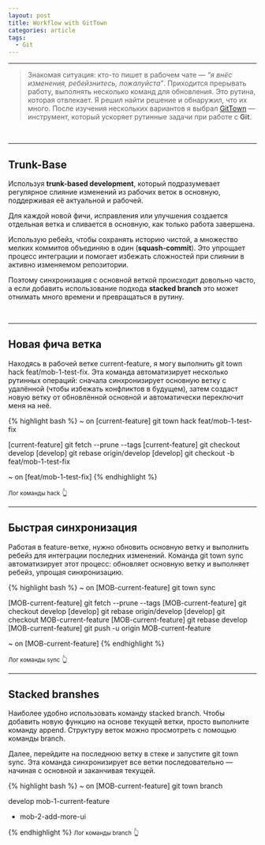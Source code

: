 ```yaml
---
layout: post
title: Workflow with GitTown
categories: article
tags:
  - Git
---
```


--- 

> Знакомая ситуация: кто-то пишет в рабочем чате — *“я внёс изменения, ребейзнитесь, пожалуйста”*. Приходится прерывать работу, выполнять несколько команд для обновления. Это рутина, которая отвлекает. Я решил найти решение и обнаружил, что их много. После изучения нескольких вариантов я выбрал [GitTown](https://www.git-town.com) — инструмент, который ускоряет рутинные задачи при работе с **Git**.

<br/>

---

## Trunk-Base

Используя **trunk-based development**, который подразумевает регулярное слияние изменений из рабочих веток в основную, поддерживая её актуальной и рабочей. 

<div class="spacer"></div>

Для каждой новой фичи, исправления или улучшения создается отдельная ветка и сливается в основную, как только работа завершена.

<div class="spacer"></div>

Использую ребейз, чтобы сохранять историю чистой, а множество мелких коммитов объединяю в один (**squash-commit**). Это упрощает процесс интеграции и помогает избежать сложностей при слиянии в активно изменяемом репозитории.

<div class="spacer"></div>

Поэтому cинхронизация с основной веткой происходит довольно часто, а если добавить использование подхода **stacked branch** это может отнимать много времени и превращаться в рутину.

<br/>

---

## Новая фича ветка

Находясь в рабочей ветке <span class="wordcode">current-feature</span>, я могу выполнить <span class="wordcode">git town hack feat/mob-1-test-fix</span>. Эта команда автоматизирует несколько рутинных операций: сначала синхронизирует основную ветку с удалённой (чтобы избежать конфликтов в будущем), затем создаст новую ветку от обновлённой основной и автоматически переключит меня на неё.

<div class="spacer"></div>

{% highlight bash %}
~ on [current-feature] git town hack feat/mob-1-test-fix

[current-feature] git fetch --prune --tags
[current-feature] git checkout develop
[develop] git rebase origin/develop
[develop] git checkout -b feat/mob-1-test-fix

~ on [feat/mob-1-test-fix]
{% endhighlight %}

<small>Лог команды <span class="wordcode">hack</span></small> 👆

<div class="spacer"></div> 

---

## Быстрая синхронизация

Работая в <span class="wordcode">feature-ветке</span>, нужно обновить основную ветку и выполнить ребейз для интеграции последних изменений. Команда <span class="wordcode">git town sync</span> автоматизирует этот процесс: обновляет основную ветку и выполняет ребейз, упрощая синхронизацию.

<div class="spacer"></div>

{% highlight bash %}
~ on [MOB-current-feature] git town sync

[MOB-current-feature] git fetch --prune --tags
[MOB-current-feature] git checkout develop
[develop] git rebase origin/develop
[develop] git checkout MOB-current-feature
[MOB-current-feature] git rebase develop
[MOB-current-feature] git push -u origin MOB-current-feature

~ on [MOB-current-feature]
{% endhighlight %}

<small>Лог команды <span class="wordcode">sync</span></small> 👆

<div class="spacer"></div> 

---

## Stacked branshes

Наиболее удобно использовать команду <span class="wordcode">stacked branch</span>. Чтобы добавить новую функцию на основе текущей ветки, просто выполните команду <span class="wordcode">append</span>. Структуру веток можно просмотреть с помощью команды <span class="wordcode">branch<span>.

<div class="spacer"></div>

Далее, перейдите на последнюю ветку в стеке и запустите <span class="wordcode">git town sync</span>. Эта команда синхронизирует все ветки последовательно — начиная с основной и заканчивая текущей.

<div class="spacer"></div>

{% highlight bash %}
~ on [MOB-current-feature] git town branch

 develop
   mob-1-current-feature
*    mob-2-add-more-ui

{% endhighlight %}
<small>Лог команды <span class="wordcode">branch</span></small> 👆

<div class="spacer"></div> 
